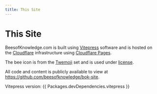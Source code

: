 ```yaml
---
title: This Site
---
```

<script setup>
  import Packages from "../../package.json"
</script>

# This Site

BeesofKnowledge.com is built using [Vitepress](https://vitepress.dev/) software and is hosted on the [Cloudflare](https://www.cloudflare.com/) infrastructure using [Cloudflare Pages](https://pages.cloudflare.com/).

The bee icon is from the [Twemoji](https://github.com/twitter/twemoji) set and is used under [license](https://creativecommons.org/licenses/by/4.0).

All code and content is publicly available to view at https://github.com/beesofknowledge/bok-site.

Vitepress version: {{ Packages.devDependencies.vitepress }}

